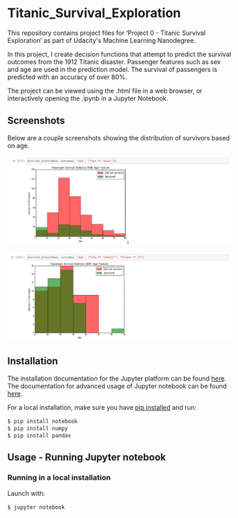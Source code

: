 # Titanic_Survival_Exploration
This repository contains project files for ‘Project 0 - Titanic Survival Exploration’ as part of Udacity's Machine Learning Nanodegree. 

In this project, I create decision functions that attempt to predict the survival outcomes from the 1912 Titanic disaster. Passenger features such as sex and age are used in the prediction model. The survival of passengers is predicted with an accuracy of over 80%.

The project can be viewed using the .html file in a web browser, or interactively opening the .ipynb in a Jupyter Notebook.

## Screenshots
Below are a couple screenshots showing the distribution of survivors based on age.

![](Titanic_Screenshot_1.jpg)

![](Titanic_Screenshot_2.jpg)

## Installation
The installation documentation for the Jupyter platform can be found [here](https://jupyter.readthedocs.io/en/latest/install.html).
The documentation for advanced usage of Jupyter notebook can be found
[here](https://jupyter-notebook.readthedocs.io/en/latest/).

For a local installation, make sure you have
[pip installed](https://pip.readthedocs.io/en/stable/installing/) and run:

    $ pip install notebook
    $ pip install numpy
    $ pip install pandas

## Usage - Running Jupyter notebook

### Running in a local installation

Launch with:

    $ jupyter notebook

